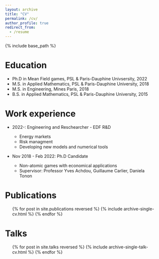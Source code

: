 ```yaml
---
layout: archive
title: "CV"
permalink: /cv/
author_profile: true
redirect_from:
  - /resume
---
```


{% include base_path %}

Education
======
* Ph.D in Mean Field games, PSL & Paris-Dauphine Univsersity, 2022 
* M.S. in Applied Mathematics, PSL & Paris-Dauphine University, 2018
* M.S. in Engineering, Mines Paris, 2018
* B.S. in Applied Mathematics, PSL & Paris-Dauphine University, 2015

Work experience
======
* 2022-: Engineering  and Reschearcher - EDF R&D
  * Energy markets
  * Risk managment
  * Developing new models and numerical tools

* Nov 2018 - Feb 2022: Ph.D Candidate
  * Non-atomic games with economical applications
  * Supervisor: Professor Yves Achdou, Guillaume Carlier, Daniela Tonon
  

Publications
======
  <ul>{% for post in site.publications reversed %}
    {% include archive-single-cv.html %}
  {% endfor %}</ul>
  
Talks
======
  <ul>{% for post in site.talks reversed %}
    {% include archive-single-talk-cv.html  %}
  {% endfor %}</ul>
  


